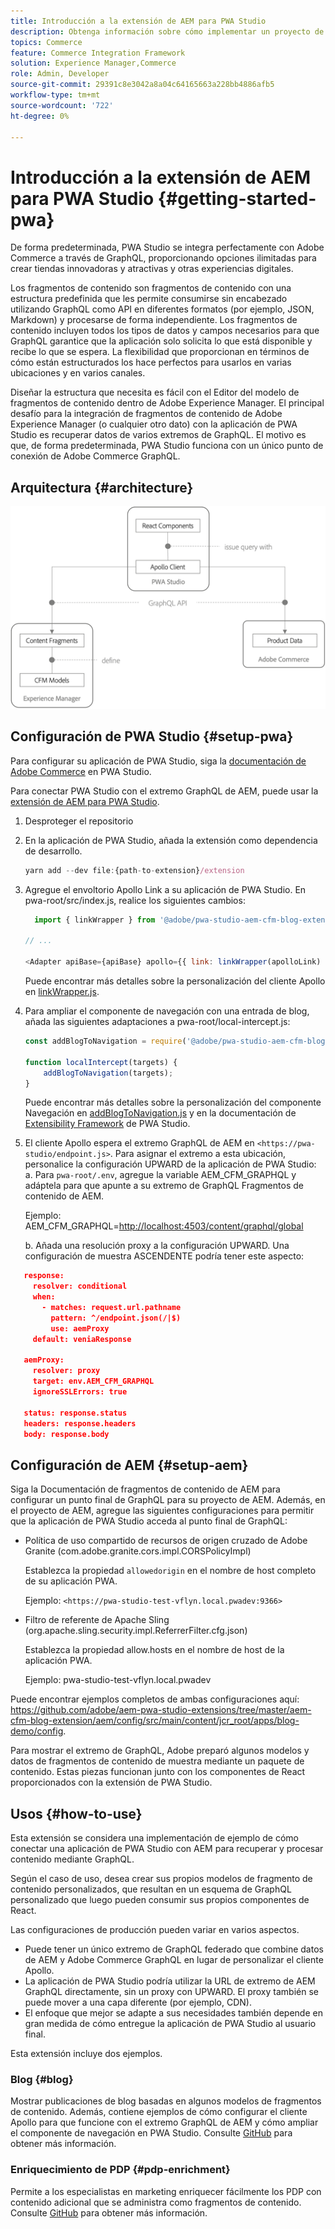 ```yaml
---
title: Introducción a la extensión de AEM para PWA Studio
description: Obtenga información sobre cómo implementar un proyecto de Commerce y contenido sin encabezado de AEM con PWA Studio.
topics: Commerce
feature: Commerce Integration Framework
solution: Experience Manager,Commerce
role: Admin, Developer
source-git-commit: 29391c8e3042a8a04c64165663a228bb4886afb5
workflow-type: tm+mt
source-wordcount: '722'
ht-degree: 0%

---
```


# Introducción a la extensión de AEM para PWA Studio {#getting-started-pwa}

De forma predeterminada, PWA Studio se integra perfectamente con Adobe Commerce a través de GraphQL, proporcionando opciones ilimitadas para crear tiendas innovadoras y atractivas y otras experiencias digitales.

Los fragmentos de contenido son fragmentos de contenido con una estructura predefinida que les permite consumirse sin encabezado utilizando GraphQL como API en diferentes formatos (por ejemplo, JSON, Markdown) y procesarse de forma independiente. Los fragmentos de contenido incluyen todos los tipos de datos y campos necesarios para que GraphQL garantice que la aplicación solo solicita lo que está disponible y recibe lo que se espera. La flexibilidad que proporcionan en términos de cómo están estructurados los hace perfectos para usarlos en varias ubicaciones y en varios canales.

Diseñar la estructura que necesita es fácil con el Editor del modelo de fragmentos de contenido dentro de Adobe Experience Manager. El principal desafío para la integración de fragmentos de contenido de Adobe Experience Manager (o cualquier otro dato) con la aplicación de PWA Studio es recuperar datos de varios extremos de GraphQL. El motivo es que, de forma predeterminada, PWA Studio funciona con un único punto de conexión de Adobe Commerce GraphQL.

## Arquitectura {#architecture}

![Arquitectura sin encabezado de PWA](/help/commerce/cif/assets/pwa-studio/PWA-Studio_Architecture.png)

## Configuración de PWA Studio {#setup-pwa}

Para configurar su aplicación de PWA Studio, siga la [documentación de Adobe Commerce](https://developer.adobe.com/commerce/pwa-studio/tutorials/) en PWA Studio.

Para conectar PWA Studio con el extremo GraphQL de AEM, puede usar la [extensión de AEM para PWA Studio](https://github.com/adobe/aem-pwa-studio-extensions).

1. Desproteger el repositorio

1. En la aplicación de PWA Studio, añada la extensión como dependencia de desarrollo.

   ```javascript
   yarn add --dev file:{path-to-extension}/extension
   ```

1. Agregue el envoltorio Apollo Link a su aplicación de PWA Studio. En pwa-root/src/index.js, realice los siguientes cambios:

   ```javascript
     import { linkWrapper } from '@adobe/pwa-studio-aem-cfm-blog-extension';
   
   // ...
   
   <Adapter apiBase={apiBase} apollo={{ link: linkWrapper(apolloLink) }} store={store}>
   ```

   Puede encontrar más detalles sobre la personalización del cliente Apollo en [linkWrapper.js](https://github.com/adobe/aem-pwa-studio-extensions/blob/master/aem-cfm-blog-extension/extension/src/linkWrapper.js).

1. Para ampliar el componente de navegación con una entrada de blog, añada las siguientes adaptaciones a pwa-root/local-intercept.js:

   ```javascript
   const addBlogToNavigation = require('@adobe/pwa-studio-aem-cfm-blog-extension/src/addBlogToNavigation');
   
   function localIntercept(targets) {
       addBlogToNavigation(targets);
   }    
   ```

   Puede encontrar más detalles sobre la personalización del componente Navegación en [addBlogToNavigation.js](https://github.com/adobe/aem-pwa-studio-extensions/blob/master/aem-cfm-blog-extension/extension/src/addBlogToNavigation.js) y en la documentación de [Extensibility Framework](https://developer.adobe.com/commerce/pwa-studio/guides/general-concepts/extensibility/) de PWA Studio.

1. El cliente Apollo espera el extremo GraphQL de AEM en `<https://pwa-studio/endpoint.js>`. Para asignar el extremo a esta ubicación, personalice la configuración UPWARD de la aplicación de PWA Studio:
a. Para `pwa-root/.env`, agregue la variable AEM_CFM_GRAPHQL y adáptela para que apunte a su extremo de GraphQL Fragmentos de contenido de AEM.

   Ejemplo: AEM_CFM_GRAPHQL=<http://localhost:4503/content/graphql/global>

   b. Añada una resolución proxy a la configuración UPWARD. Una configuración de muestra ASCENDENTE podría tener este aspecto:

```json
   response:
     resolver: conditional
     when:
       - matches: request.url.pathname
         pattern: ^/endpoint.json(/|$)
         use: aemProxy
     default: veniaResponse

   aemProxy:
     resolver: proxy
     target: env.AEM_CFM_GRAPHQL
     ignoreSSLErrors: true

   status: response.status
   headers: response.headers
   body: response.body
```

## Configuración de AEM {#setup-aem}

Siga la Documentación de fragmentos de contenido de AEM para configurar un punto final de GraphQL para su proyecto de AEM. Además, en el proyecto de AEM, agregue las siguientes configuraciones para permitir que la aplicación de PWA Studio acceda al punto final de GraphQL:

* Política de uso compartido de recursos de origen cruzado de Adobe Granite (com.adobe.granite.cors.impl.CORSPolicyImpl)

  Establezca la propiedad `allowedorigin` en el nombre de host completo de su aplicación PWA.

  Ejemplo: `<https://pwa-studio-test-vflyn.local.pwadev:9366>`

* Filtro de referente de Apache Sling (org.apache.sling.security.impl.ReferrerFilter.cfg.json)

  Establezca la propiedad allow.hosts en el nombre de host de la aplicación PWA.

  Ejemplo: pwa-studio-test-vflyn.local.pwadev

Puede encontrar ejemplos completos de ambas configuraciones aquí: <https://github.com/adobe/aem-pwa-studio-extensions/tree/master/aem-cfm-blog-extension/aem/config/src/main/content/jcr_root/apps/blog-demo/config>.

Para mostrar el extremo de GraphQL, Adobe preparó algunos modelos y datos de fragmentos de contenido de muestra mediante un paquete de contenido. Estas piezas funcionan junto con los componentes de React proporcionados con la extensión de PWA Studio.

## Usos {#how-to-use}

Esta extensión se considera una implementación de ejemplo de cómo conectar una aplicación de PWA Studio con AEM para recuperar y procesar contenido mediante GraphQL.

Según el caso de uso, desea crear sus propios modelos de fragmento de contenido personalizados, que resultan en un esquema de GraphQL personalizado que luego pueden consumir sus propios componentes de React.

Las configuraciones de producción pueden variar en varios aspectos.

* Puede tener un único extremo de GraphQL federado que combine datos de AEM y Adobe Commerce GraphQL en lugar de personalizar el cliente Apollo.
* La aplicación de PWA Studio podría utilizar la URL de extremo de AEM GraphQL directamente, sin un proxy con UPWARD. El proxy también se puede mover a una capa diferente (por ejemplo, CDN).
* El enfoque que mejor se adapte a sus necesidades también depende en gran medida de cómo entregue la aplicación de PWA Studio al usuario final.

Esta extensión incluye dos ejemplos.

### Blog {#blog}

Mostrar publicaciones de blog basadas en algunos modelos de fragmentos de contenido. Además, contiene ejemplos de cómo configurar el cliente Apollo para que funcione con el extremo GraphQL de AEM y cómo ampliar el componente de navegación en PWA Studio. Consulte [GitHub](https://github.com/adobe/aem-pwa-studio-extensions/tree/master/aem-cfm-blog-extension) para obtener más información.

### Enriquecimiento de PDP {#pdp-enrichment}

Permite a los especialistas en marketing enriquecer fácilmente los PDP con contenido adicional que se administra como fragmentos de contenido. Consulte [GitHub](https://github.com/adobe/aem-pwa-studio-extensions/tree/master/aem-cif-product-page-extension) para obtener más información.
